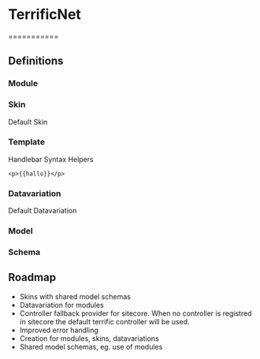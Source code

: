 # TerrificNet
===========
## Definitions
### Module
### Skin
Default Skin
### Template
Handlebar Syntax
Helpers

```
<p>{{hallo}}</p>
```
### Datavariation
Default Datavariation
### Model
### Schema
## Roadmap
* Skins with shared model schemas
* Datavariation for modules
* Controller fallback provider for sitecore. When no controller is registred in sitecore the default terrific controller will be used.
* Improved error handling
* Creation for modules, skins, datavariations
* Shared model schemas, eg. use of modules